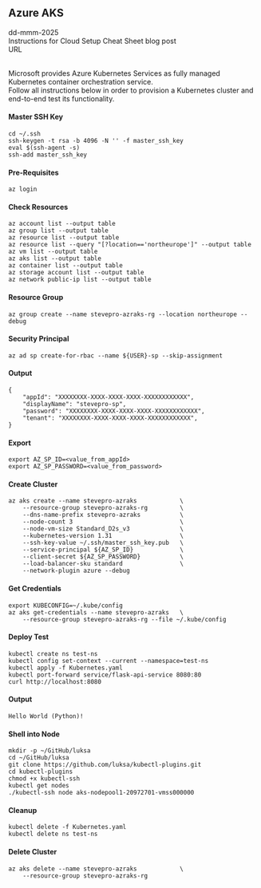 ## Azure AKS
dd-mmm-2025
<br />
Instructions for Cloud Setup Cheat Sheet blog post
<br />URL
<br /><br />

Microsoft provides Azure Kubernetes Services as fully managed Kubernetes container orchestration service.
<br />
Follow all instructions below in order to provision a Kubernetes cluster and end-to-end test its functionality. 

#### Master SSH Key
```
cd ~/.ssh
ssh-keygen -t rsa -b 4096 -N '' -f master_ssh_key
eval $(ssh-agent -s)
ssh-add master_ssh_key
```

#### Pre-Requisites
```
az login
```

#### Check Resources
```
az account list --output table
az group list --output table
az resource list --output table
az resource list --query "[?location=='northeurope']" --output table
az vm list --output table
az aks list --output table
az container list --output table
az storage account list --output table
az network public-ip list --output table
```

#### Resource Group
```
az group create --name stevepro-azraks-rg --location northeurope --debug
```

#### Security Principal
```
az ad sp create-for-rbac --name ${USER}-sp --skip-assignment
```

#### Output
```
{
    "appId": "XXXXXXXX-XXXX-XXXX-XXXX-XXXXXXXXXXXX",
    "displayName": "stevepro-sp",
    "password": "XXXXXXXX-XXXX-XXXX-XXXX-XXXXXXXXXXXX",
    "tenant": "XXXXXXXX-XXXX-XXXX-XXXX-XXXXXXXXXXXX",
}
```

#### Export
```
export AZ_SP_ID=<value_from_appId>
export AZ_SP_PASSWORD=<value_from_password>
```

#### Create Cluster
```
az aks create --name stevepro-azraks            \
    --resource-group stevepro-azraks-rg         \
    --dns-name-prefix stevepro-azraks           \
    --node-count 3                              \
    --node-vm-size Standard_D2s_v3              \
    --kubernetes-version 1.31                   \
    --ssh-key-value ~/.ssh/master_ssh_key.pub   \
    --service-principal ${AZ_SP_ID}             \
    --client-secret ${AZ_SP_PASSWORD}           \
    --load-balancer-sku standard                \
    --network-plugin azure --debug
```

#### Get Credentials
```
export KUBECONFIG=~/.kube/config
az aks get-credentials --name stevepro-azraks   \
	--resource-group stevepro-azraks-rg --file ~/.kube/config
```

#### Deploy Test
```
kubectl create ns test-ns
kubectl config set-context --current --namespace=test-ns
kubectl apply -f Kubernetes.yaml
kubectl port-forward service/flask-api-service 8080:80
curl http://localhost:8080
```

#### Output
```
Hello World (Python)!
```

#### Shell into Node
```
mkdir -p ~/GitHub/luksa
cd ~/GitHub/luksa
git clone https://github.com/luksa/kubectl-plugins.git
cd kubectl-plugins
chmod +x kubectl-ssh
kubectl get nodes
./kubectl-ssh node aks-nodepool1-20972701-vmss000000
```

#### Cleanup
```
kubectl delete -f Kubernetes.yaml
kubectl delete ns test-ns
```

#### Delete Cluster
```
az aks delete --name stevepro-azraks            \
    --resource-group stevepro-azraks-rg
```